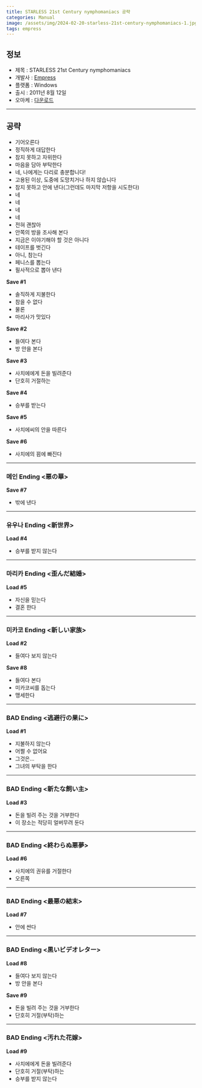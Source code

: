 ```yaml
---
title: STARLESS 21st Century nymphomaniacs 공략
categories: Manual
image: /assets/img/2024-02-20-starless-21st-century-nymphomaniacs-1.jpg
tags: empress
---
```


## 정보

* 제목 : STARLESS 21st Century nymphomaniacs
* 개발사 : [Empress](/tags/empress)
* 플랫폼 : Windows
* 출시 : 2011년 8월 12일
* 오마케 : [다운로드](/assets/omake/starless-21st-century-nymphomaniacs.zip)

---

## 공략

* 기어오른다
* 정직하게 대답한다
* 참지 못하고 자위한다
* 마음을 담아 부탁한다
* 네, 나에게는 다리로 충분합니다!
* 고용된 이상, 도중에 도망치거나 하지 않습니다
* 참지 못하고 안에 낸다(그런데도 마지막 저항을 시도한다)
* 네
* 네
* 네
* 네
* 전혀 괜찮아
* 안쪽의 방을 조사해 본다
* 지금은 이야기해야 할 것은 아니다
* 테이프를 벗긴다
* 아니, 참는다
* 페니스를 뽑는다
* 필사적으로 뽑아 낸다

**Save #1**
* 솔직하게 지불한다
* 참을 수 없다
* 물론
* 마리사가 맛있다

**Save #2**
* 들여다 본다
* 방 안을 본다

**Save #3**
* 사치에에게 돈을 빌려준다
* 단호히 거절하는

**Save #4**
* 승부를 받는다

**Save #5**
* 사치에씨의 안을 따른다

**Save #6**
* 사치에의 꾐에 빠진다

---

### 메인 Ending <悪の華>

**Save #7**
* 밖에 낸다

---

### 유우나 Ending <新世界>

**Load #4**
* 승부를 받지 않는다

---

### 마리카 Ending <歪んだ結婚>

**Load #5**
* 자신을 믿는다
* 결혼 한다

---

### 미카코 Ending <新しい家族>

**Load #2**
* 들여다 보지 않는다

**Save #8**
* 들여다 본다
* 미카코씨를 돕는다
* 맹세한다

---

### BAD Ending <逃避行の果に>

**Load #1**
* 지불하지 않는다
* 어쩔 수 없어요
* 그것은...
* 그녀의 부탁을 한다

---

### BAD Ending <新たな飼い主>

**Load #3**
* 돈을 빌려 주는 것을 거부한다
* 이 장소는 적당히 얼버무려 둔다

---

### BAD Ending <終わらぬ悪夢>

**Load #6**
* 사치에의 권유를 거절한다
* 오른쪽

---

### BAD Ending <最悪の結末>

**Load #7**
* 안에 싼다

---

### BAD Ending <黒いビデオレター>

**Load #8**
* 들여다 보지 않는다
* 방 안을 본다

**Save #9**
* 돈을 빌려 주는 것을 거부한다
* 단호히 거절(부탁)하는

---

### BAD Ending <汚れた花嫁>

**Load #9**
* 사치에에게 돈을 빌려준다
* 단호히 거절(부탁)하는
* 승부를 받지 않는다

